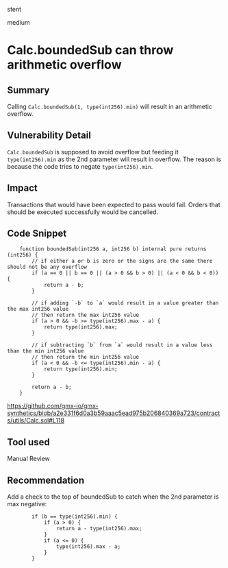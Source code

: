 stent

medium

# Calc.boundedSub can throw arithmetic overflow

## Summary

Calling `Calc.boundedSub(1, type(int256).min)` will result in an arithmetic overflow.

## Vulnerability Detail

`Calc.boundedSub` is supposed to avoid overflow but feeding it `type(int256).min` as the 2nd parameter will result in overflow. The reason is because the code tries to negate `type(int256).min`.

## Impact

Transactions that would have been expected to pass would fail. Orders that should be executed successfully would be cancelled.

## Code Snippet

```solidity
    function boundedSub(int256 a, int256 b) internal pure returns (int256) {
        // if either a or b is zero or the signs are the same there should not be any overflow
        if (a == 0 || b == 0 || (a > 0 && b > 0) || (a < 0 && b < 0)) {
            return a - b;
        }

        // if adding `-b` to `a` would result in a value greater than the max int256 value
        // then return the max int256 value
        if (a > 0 && -b >= type(int256).max - a) {
            return type(int256).max;
        }

        // if subtracting `b` from `a` would result in a value less than the min int256 value
        // then return the min int256 value
        if (a < 0 && -b <= type(int256).min - a) {
            return type(int256).min;
        }

        return a - b;
    }
```
https://github.com/gmx-io/gmx-synthetics/blob/a2e331f6d0a3b59aaac5ead975b206840369a723/contracts/utils/Calc.sol#L118

## Tool used

Manual Review

## Recommendation

Add a check to the top of boundedSub to catch when the 2nd parameter is max negative:
```solidity
        if (b == type(int256).min) {
            if (a > 0) {
                return a - type(int256).max;
            }
            if (a <= 0) {
                type(int256).max - a;
            }
        }
```